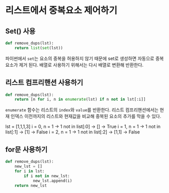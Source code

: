 # 리스트에서 중복요소 제어하기

## Set() 사용

```python
def remove_dups(lst):
    return list(set(lst))
```

파이썬에서 `set`는 요소의 중복을 허용하지 않기 때문에 set로 생성하면 자동으로 중복요소가 제거 된다. 배열로 사용하기 위해서는 다시 배열로 변환해 반환한다.

## 리스트 컴프리핸션 사용하기

```python
def remove_dups(lst):
    return [n for i, n in enumerate(lst) if n not in lst[:i]]
```

`enumerate` 함수는 리스트의 `index`와 `value`를 반환한다.
리스트 컴프리핸션에서는 현재 인덱스 이전까지의 리스트와 현재값을 비교해 중복된 요소의 추가를 막을 수 있다.

lst = [1,1,1,3]
i = 0, n = 1 -> 1 not in list[:0] -> [] -> True
i = 1, n = 1 -> 1 not in list[:1] -> [1] -> False
i = 2, n = 1 -> 1 not in list[:2] -> [1,1] -> False

## for문 사용하기

```python
def remove_dups(lst):
    new_lst = []
    for i in lst:
        if i not in new_lst:
            new_lst.append(i)
    return new_lst
```
